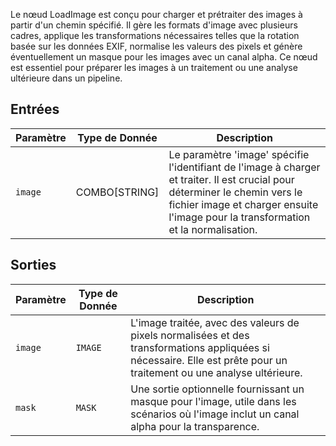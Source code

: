 
Le nœud LoadImage est conçu pour charger et prétraiter des images à partir d'un chemin spécifié. Il gère les formats d'image avec plusieurs cadres, applique les transformations nécessaires telles que la rotation basée sur les données EXIF, normalise les valeurs des pixels et génère éventuellement un masque pour les images avec un canal alpha. Ce nœud est essentiel pour préparer les images à un traitement ou une analyse ultérieure dans un pipeline.

## Entrées

| Paramètre | Type de Donnée | Description |
|-----------|--------------|-------------|
| `image`   | COMBO[STRING] | Le paramètre 'image' spécifie l'identifiant de l'image à charger et traiter. Il est crucial pour déterminer le chemin vers le fichier image et charger ensuite l'image pour la transformation et la normalisation. |

## Sorties

| Paramètre | Type de Donnée | Description |
|-----------|-------------|-------------|
| `image`   | `IMAGE`     | L'image traitée, avec des valeurs de pixels normalisées et des transformations appliquées si nécessaire. Elle est prête pour un traitement ou une analyse ultérieure. |
| `mask`    | `MASK`      | Une sortie optionnelle fournissant un masque pour l'image, utile dans les scénarios où l'image inclut un canal alpha pour la transparence. |
